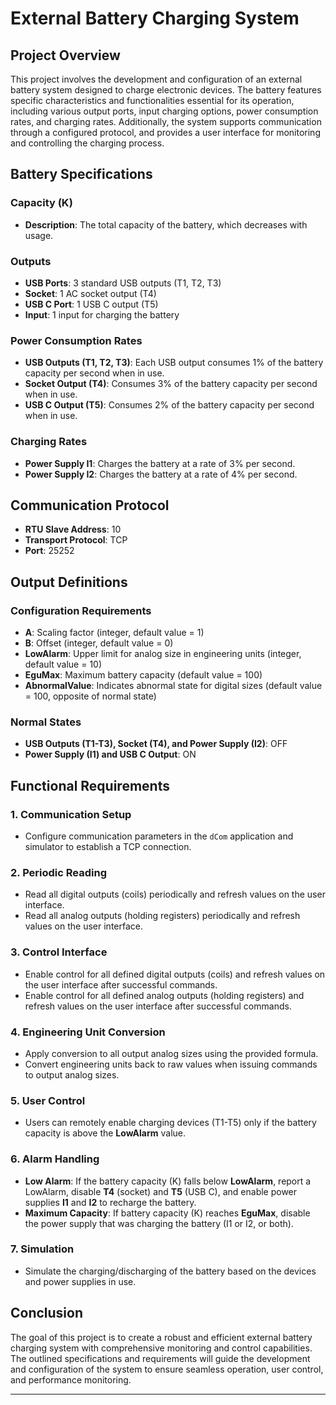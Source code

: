 # External Battery Charging System

## Project Overview

This project involves the development and configuration of an external battery system designed to charge electronic devices. The battery features specific characteristics and functionalities essential for its operation, including various output ports, input charging options, power consumption rates, and charging rates. Additionally, the system supports communication through a configured protocol, and provides a user interface for monitoring and controlling the charging process.

## Battery Specifications

### Capacity (K)
- **Description**: The total capacity of the battery, which decreases with usage.

### Outputs
- **USB Ports**: 3 standard USB outputs (T1, T2, T3)
- **Socket**: 1 AC socket output (T4)
- **USB C Port**: 1 USB C output (T5)
- **Input**: 1 input for charging the battery

### Power Consumption Rates
- **USB Outputs (T1, T2, T3)**: Each USB output consumes 1% of the battery capacity per second when in use.
- **Socket Output (T4)**: Consumes 3% of the battery capacity per second when in use.
- **USB C Output (T5)**: Consumes 2% of the battery capacity per second when in use.

### Charging Rates
- **Power Supply I1**: Charges the battery at a rate of 3% per second.
- **Power Supply I2**: Charges the battery at a rate of 4% per second.

## Communication Protocol

- **RTU Slave Address**: 10
- **Transport Protocol**: TCP
- **Port**: 25252

## Output Definitions

### Configuration Requirements

- **A**: Scaling factor (integer, default value = 1)
- **B**: Offset (integer, default value = 0)
- **LowAlarm**: Upper limit for analog size in engineering units (integer, default value = 10)
- **EguMax**: Maximum battery capacity (default value = 100)
- **AbnormalValue**: Indicates abnormal state for digital sizes (default value = 100, opposite of normal state)

### Normal States
- **USB Outputs (T1-T3), Socket (T4), and Power Supply (I2)**: OFF
- **Power Supply (I1) and USB C Output**: ON

## Functional Requirements

### 1. **Communication Setup**
- Configure communication parameters in the `dCom` application and simulator to establish a TCP connection.

### 2. **Periodic Reading**
- Read all digital outputs (coils) periodically and refresh values on the user interface.
- Read all analog outputs (holding registers) periodically and refresh values on the user interface.

### 3. **Control Interface**
- Enable control for all defined digital outputs (coils) and refresh values on the user interface after successful commands.
- Enable control for all defined analog outputs (holding registers) and refresh values on the user interface after successful commands.

### 4. **Engineering Unit Conversion**
- Apply conversion to all output analog sizes using the provided formula.
- Convert engineering units back to raw values when issuing commands to output analog sizes.

### 5. **User Control**
- Users can remotely enable charging devices (T1-T5) only if the battery capacity is above the **LowAlarm** value.

### 6. **Alarm Handling**
- **Low Alarm**: If the battery capacity (K) falls below **LowAlarm**, report a LowAlarm, disable **T4** (socket) and **T5** (USB C), and enable power supplies **I1** and **I2** to recharge the battery.
- **Maximum Capacity**: If battery capacity (K) reaches **EguMax**, disable the power supply that was charging the battery (I1 or I2, or both).

### 7. **Simulation**
- Simulate the charging/discharging of the battery based on the devices and power supplies in use.

## Conclusion

The goal of this project is to create a robust and efficient external battery charging system with comprehensive monitoring and control capabilities. The outlined specifications and requirements will guide the development and configuration of the system to ensure seamless operation, user control, and performance monitoring.

---
